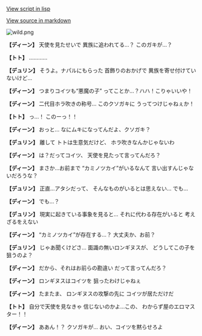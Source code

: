 [View script in lisp](../scripts/1330502.txt)

[View source in markdown](1330502.md)

![wild.png](../images/backgrounds/wild.png)

**【ディーン】**
天使を見たせいで
異族に追われてる…？
このガキが…？

**【トト】**
…………

**【デュリン】**
そうよ。ナパルにもらった
首飾りのおかげで
異族を寄せ付けていないけど…

**【ディーン】**
つまりコイツも“悪魔の子”
ってことか…？ハハ！こりゃいいや！

**【ディーン】**
二代目ホラ吹きの称号…
このクソガキに
うってつけじゃねぇか！

**【トト】**
っ…！
このーっ！！

**【ディーン】**
おっと…
なにムキになってんだよ、クソガキ？

**【デュリン】**
離して
トトは生意気だけど、
ホラ吹きなんかじゃないわ

**【ディーン】**
は？だってコイツ、
天使を見たって言ってんだろ？

**【ディーン】**
まさか…お前まで
“カミノツカイ”がいるなんて
言い出すんじゃないだろうな？

**【デュリン】**
正直…アタシだって、
そんなものがいるとは思えない…
でも…

**【ディーン】**
でも…？

**【デュリン】**
現実に起きている事象を見ると…
それに代わる存在がいると
考えざるをえない

**【ディーン】**
“カミノツカイ”が存在する…？
大丈夫か、お前？

**【デュリン】**
じゃあ聞くけどさ…
面識の無いロンギヌスが、
どうしてこの子を狙うのよ？

**【ディーン】**
だから、それはお前らの勘違い
だって言ってんだろ？

**【ディーン】**
ロンギヌスはコイツを
狙ったわけじゃねぇ

**【ディーン】**
たまたま、
ロンギヌスの攻撃の先に
コイツが居ただけだ

**【トト】**
自分で天使を見なきゃ
信じないのかよ…この、
わからず屋のエロマスター！！

**【ディーン】**
ああん！？
クソガキが…
おい、コイツを黙らせろよ